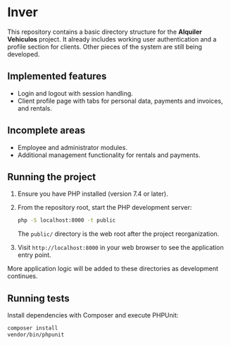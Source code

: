 # Inver

This repository contains a basic directory structure for the **Alquiler Vehiculos** project. It already includes working user authentication and a profile section for clients. Other pieces of the system are still being developed.

## Implemented features

- Login and logout with session handling.
- Client profile page with tabs for personal data, payments and invoices, and rentals.

## Incomplete areas

- Employee and administrator modules.
- Additional management functionality for rentals and payments.

## Running the project

1. Ensure you have PHP installed (version 7.4 or later).
2. From the repository root, start the PHP development server:

   ```bash
   php -S localhost:8000 -t public
   ```

   The `public/` directory is the web root after the project reorganization.

3. Visit `http://localhost:8000` in your web browser to see the application entry point.

More application logic will be added to these directories as development continues.

## Running tests

Install dependencies with Composer and execute PHPUnit:

```bash
composer install
vendor/bin/phpunit
```
